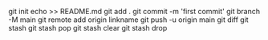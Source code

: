 git init
echo >> README.md
git add .
git commit -m 'first commit'
git branch -M main
git remote add origin linkname
git push -u origin main
git diff
git stash
git stash pop
git stash clear
git stash drop